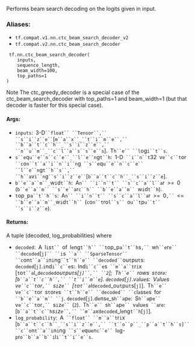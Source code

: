 
Performs beam search decoding on the logits given in input.
### Aliases:
- `tf.compat.v1.nn.ctc_beam_search_decoder_v2`
- `tf.compat.v2.nn.ctc_beam_search_decoder`

```
 tf.nn.ctc_beam_search_decoder(
    inputs,
    sequence_length,
    beam_width=100,
    top_paths=1
)
```

Note The ctc_greedy_decoder is a special case of the ctc_beam_search_decoder with top_paths=1 and beam_width=1 (but that decoder is faster for this special case).
#### Args:
- `inputs`:` `3-D` ``float`` ``Tensor``,`` ``s``i``z``e`` `[`m``a``x``_``t``i``m``e``,`` ``b``a``t``c``h``_``s``i``z``e``,`` ``n``u``m``_``c``l``a``s``s``e``s`].` `T`h``e`` ``l`og`i``t``s`.
- `s``e`q`u``e``n``c``e``_``l``e``n`g`t``h`:` `1-D` ``i``n``t`32` `v`e``c``t`or` ``c`o`n``t``a``i``n``i``n`g` ``s``e`q`u``e``n``c``e`` ``l``e``n`g`t``h``s``,`` ``h``a`v`i``n`g` ``s``i``z``e`` `[`b``a``t``c``h``_``s``i``z``e`].
- `b``e``a``m``_`w`i`d`t``h`:` `A`n`` ``i``n``t`` ``s``c``a``l``a`r` `>=` `0` `(`b``e``a``m`` ``s``e``a`r`c``h`` ``b``e``a``m`` `w`i`d`t``h`).
- `t`op`_`p`a``t``h``s`:` `A`n`` ``i``n``t`` ``s``c``a``l``a`r` `>=` `0`,`` `<=` ``b``e``a``m``_`w`i`d`t``h`` `(`c`o`n``t`ro`l``s`` `o`u``t`p`u``t`` ``s``i``z``e`).
#### Returns:

A tuple (decoded, log_probabilities) where
- `decoded`:` `A` `l`i`s`t`` `of` `l`e`ng`t``h`` ``t`op_p`a``t``h`s`,`` `w`h``e`r`e`` ``decoded`[`j]`` ``i`s` ``a`` ``SparseTensor`` ``c`on`t``a``i`n`i`ng` ``t``h``e`` ``decoded`` `ou`t`pu`t`s:
`decoded`[`j]`.`i`nd`i``c``e`s:` `Ind`i``c``e`s` ``m``a``t`r`i`x` `[`t`o`t``a`l_`decoded`_ou`t`pu`t`s[`j]``,`` ``2`];` `T`h``e`` `rows` `s`t`or`e`:` `[`b``a``t``c``h``,`` ``t``i``m``e`].
`decoded`[`j]`.v`a`lu`e`s:` `V`a`lu`e`s` `v`e``c``t`or`,`` `s`i`z`e`` `[`t`o`t``a`l_`decoded`_ou`t`pu`t`s[`j]`].` `T`h``e`` `v`e``c``t`or` `s`t`or`e`s` ``t``h``e`` ``decoded`` ``c`l`a`ss`e`s` `for` ``b``e``a``m`` ``j`.
`decoded`[`j]`.d`e`ns`e`_s`h``a`p`e`:` `S`h``a`p`e`` `v`e``c``t`or`,`` `s`i`z`e`` `(`2`).` `T`h``e`` `s`h``a`p`e`` `v`a`lu`e`s` ``a`r`e`:` `[`b``a``t``c``h`_s`i`z`e``,`` ``m``a`x_`decoded`_l`e`ng`t``h`[`j]`].
- `log_probability`:` `A` ``float`` ``m``a``t`r`i`x` `[`b``a``t``c``h``_``s``i``z``e``,`` ``t``o``p``_``p``a``t``h``s]`` ``c``o`n`t``a``i`n`i`ng` ``s``e`qu`e`n`c``e`` `l`o`g-`p`r`o``b``a``b``i`l`i``t``i``e``s`.
